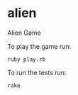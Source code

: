 # alien
Alien Game

To play the game run:

<code>ruby play.rb</code>

To run the tests run:

<code>rake</code>